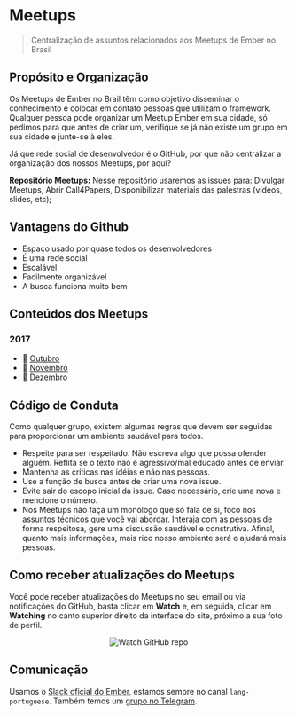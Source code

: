 # Meetups
> Centralização de assuntos relacionados aos Meetups de Ember no Brasil

## Propósito e Organização

Os Meetups de Ember no Brail têm como objetivo disseminar o conhecimento e colocar em contato pessoas que utilizam o framework. Qualquer pessoa pode organizar um Meetup Ember em sua cidade, só pedimos para que antes de criar um, verifique se já não existe um grupo em sua cidade e junte-se à eles.

Já que rede social de desenvolvedor é o GitHub, por que não centralizar a organização dos nossos Meetups, por aqui?

**Repositório Meetups:** Nesse repositório usaremos as issues para: Divulgar Meetups, Abrir Call4Papers, Disponibilizar materiais das palestras (vídeos, slides, etc);

## Vantagens do Github

* Espaço usado por quase todos os desenvolvedores
* É uma rede social
* Escalável
* Facilmente organizável
* A busca funciona muito bem

## Conteúdos dos Meetups

### 2017
* :calendar: [Outubro]()
* :calendar: [Novembro]()
* :calendar: [Dezembro]()

## Código de Conduta

Como qualquer grupo, existem algumas regras que devem ser seguidas para proporcionar um ambiente saudável para todos.

* Respeite para ser respeitado. Não escreva algo que possa ofender alguém. Reflita se o texto não é agressivo/mal educado antes de enviar.
* Mantenha as críticas nas idéias e não nas pessoas.
* Use a função de busca antes de criar uma nova issue.
* Evite sair do escopo inicial da issue. Caso necessário, crie uma nova e mencione o número.
* Nos Meetups não faça um monólogo que só fala de si, foco nos assuntos técnicos que você vai abordar. Interaja com as pessoas de forma respeitosa, gere uma discussão saudável e construtiva. Afinal, quanto mais informações, mais rico nosso ambiente será e ajudará mais pessoas.

## Como receber atualizações do Meetups

Você pode receber atualizações do Meetups no seu email ou via notificações do GitHub, basta clicar em **Watch** e, em seguida, clicar em **Watching** no canto superior direito da interface do site, próximo a sua foto de perfil.

<p align="center">
  <img src="https://s26.postimg.org/3q3za6wih/Captura_de_Tela_2017-09-26_a_s_11.29.34.png" alt="Watch GitHub repo"/>
</p>

## Comunicação

Usamos o [Slack oficial do Ember](https://ember-community-slackin.herokuapp.com/), estamos sempre no canal `lang-portuguese`. Também temos um [grupo no Telegram](https://t.me/EmberBR).

